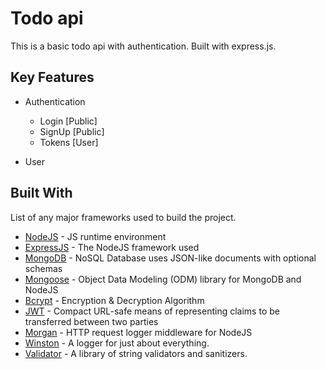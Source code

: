 # Todo api

This is a basic todo api with authentication. Built with express.js.

## Key Features

- Authentication
  - Login [Public]
  - SignUp [Public]
  - Tokens [User]
  
- User
  
  
 ## Built With

List of any major frameworks used to build the project.

- [NodeJS](https://nodejs.org/) - JS runtime environment
- [ExpressJS](https://expressjs.com/) - The NodeJS framework used
- [MongoDB](https://www.mongodb.com/) - NoSQL Database uses JSON-like documents with optional schemas
- [Mongoose](https://mongoosejs.com/) - Object Data Modeling (ODM) library for MongoDB and NodeJS
- [Bcrypt](https://www.npmjs.com/package/bcrypt) - Encryption & Decryption Algorithm
- [JWT](https://jwt.io/) - Compact URL-safe means of representing claims to be transferred between two parties
- [Morgan](https://www.npmjs.com/package/morgan) - HTTP request logger middleware for NodeJS
- [Winston](https://www.npmjs.com/package/winston) - A logger for just about everything.
- [Validator](https://www.npmjs.com/package/validator) - A library of string validators and sanitizers.
